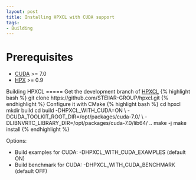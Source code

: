 ```yaml
---
layout: post
title: Installing HPXCL with CUDA support
tags:
- Building
---
```

Prerequisites
=====
<ul>
<li><a href="https://developer.nvidia.com/cuda-toolkit">CUDA</a> >= 7.0</li>
<li><a href="https://github.com/STEllAR-GROUP/hpx">HPX</a> >= 0.9</li>
</ul>
Building HPXCL 
=====
Get the development branch of <a href="https://github.com/STEllAR-GROUP/hpxcl">HPXCL</a>
{% highlight bash  %}
git clone https://github.com/STEllAR-GROUP/hpxcl.git
{% endhighlight %}
Configure it with CMake
{% highlight bash  %}
cd hpxcl
mkdir build
cd build
-DHPXCL_WITH_CUDA=ON \
-DCUDA_TOOLKIT_ROOT_DIR=/opt/packages/cuda-7.0/ \
-DLIBNVRTC_LIBRARY_DIR=/opt/packages/cuda-7.0/lib64/ .. 
make -j 
make install
{% endhighlight %}

Options:
<ul>
<li>Build examples for CUDA:  -DHPXCL_WITH_CUDA_EXAMPLES (default ON)</li>
<li>Build benchmark for CUDA: -DHPXCL_WITH_CUDA_BENCHMARK (default OFF)</li>
<ul>
